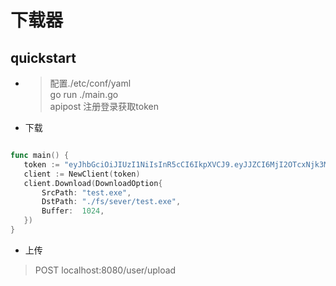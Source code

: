 # 下载器

## quickstart

- > 配置./etc/conf/yaml   
  > go run ./main.go         
  > apipost 注册登录获取token     
- 下载
 ```go

func main() {
	token := "eyJhbGciOiJIUzI1NiIsInR5cCI6IkpXVCJ9.eyJJZCI6MjI2OTcxNjk3MTUyLCJUb2tlblR5cGUiOiJhY2Nlc3NfdG9rZW4iLCJleHAiOjE2OTA3ODE3MDEsImlhdCI6MTY5MDY5NTMwMX0.Pa27PbYh7O10yKE_mNkMu3s19CQ5ySUAwPlmatutir8"
	client := NewClient(token)
	client.Download(DownloadOption{
		SrcPath: "test.exe",
		DstPath: "./fs/sever/test.exe",
		Buffer:  1024,
	})
}
```

- 上传
> POST localhost:8080/user/upload